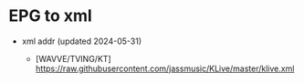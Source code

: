 # EPG to xml

* xml addr (updated 2024-05-31)

  - [WAVVE/TVING/KT]
    https://raw.githubusercontent.com/jassmusic/KLive/master/klive.xml

